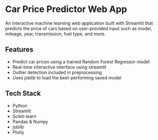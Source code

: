 # Car Price Predictor Web App
An interactive machine learning web application built with Streamlit that predicts the price of cars based on user-provided input such as model, mileage, year, transmission, fuel type, and more. 

## Features
- Predict car prices using a trained Random Forest Regressor model
- Real-time interactive interface using streamlit
- Outlier detection included in preprocessing
- Uses joblib to load the best-performing saved model

## Tech Stack
- Python
- Streamlit
- Scikit-learn
- Pandas & Numpy
- joblib
- Plotly
